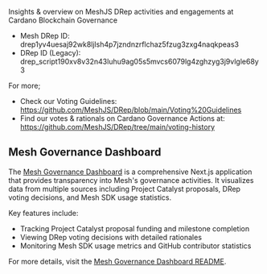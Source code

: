 Insights & overview on MeshJS DRep activities and engagements at Cardano Blockchain Governance

- Mesh DRep ID: drep1yv4uesaj92wk8ljlsh4p7jzndnzrflchaz5fzug3zxg4naqkpeas3
- DRep ID (Legacy): drep_script190xv8v32n43luhu9ag05s5mvcs6079lg4zghzyg3j9vlgle68y3

For more;
- Check our Voting Guidelines: https://github.com/MeshJS/DRep/blob/main/Voting%20Guidelines 
- Find our votes & rationals on Cardano Governance Actions at: https://github.com/MeshJS/DRep/tree/main/voting-history

## Mesh Governance Dashboard

The [Mesh Governance Dashboard](/apps/mesh-gov) is a comprehensive Next.js application that provides transparency into Mesh's governance activities. It visualizes data from multiple sources including Project Catalyst proposals, DRep voting decisions, and Mesh SDK usage statistics.

Key features include:
- Tracking Project Catalyst proposal funding and milestone completion
- Viewing DRep voting decisions with detailed rationales
- Monitoring Mesh SDK usage metrics and GitHub contributor statistics

For more details, visit the [Mesh Governance Dashboard README](/apps/mesh-gov/README.md).


